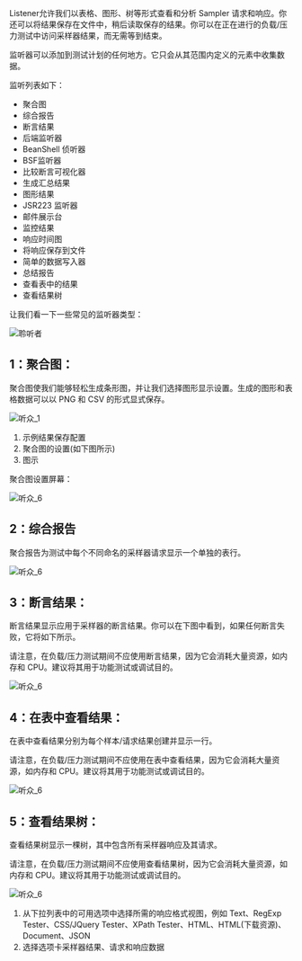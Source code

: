 Listener允许我们以表格、图形、树等形式查看和分析 Sampler 请求和响应。你还可以将结果保存在文件中，稍后读取保存的结果。你可以在正在进行的负载/压力测试中访问采样器结果，而无需等到结束。

监听器可以添加到测试计划的任何地方。它只会从其范围内定义的元素中收集数据。

监听列表如下：

-   聚合图
-   综合报告
-   断言结果
-   后端监听器
-   BeanShell 侦听器
-   BSF监听器
-   比较断言可视化器
-   生成汇总结果
-   图形结果
-   JSR223 监听器
-   邮件展示台
-   监控结果
-   响应时间图
-   将响应保存到文件
-   简单的数据写入器
-   总结报告
-   查看表中的结果
-   查看结果树

让我们看一下一些常见的监听器类型：

![聆听者](https://www.toolsqa.com/gallery/Jmeter/1.Listener.png)

## 1：聚合图：

聚合图使我们能够轻松生成条形图，并让我们选择图形显示设置。生成的图形和表格数据可以以 PNG 和 CSV 的形式显式保存。

![听众_1](https://www.toolsqa.com/gallery/Jmeter/2.Listeners_1.png)

1.  示例结果保存配置
2.  聚合图的设置(如下图所示)
3.  图示

聚合图设置屏幕：

![听众_6](https://www.toolsqa.com/gallery/Jmeter/3.Listeners_6.png)

## 2：综合报告

聚合报告为测试中每个不同命名的采样器请求显示一个单独的表行。

![听众_6](https://www.toolsqa.com/gallery/Jmeter/4.Listeners_6.png)

## 3：断言结果：

断言结果显示应用于采样器的断言结果。你可以在下图中看到，如果任何断言失败，它将如下所示。

请注意，在负载/压力测试期间不应使用断言结果，因为它会消耗大量资源，如内存和 CPU。建议将其用于功能测试或调试目的。

![听众_6](https://www.toolsqa.com/gallery/Jmeter/5.Listeners_6.png)

## 4：在表中查看结果：

在表中查看结果分别为每个样本/请求结果创建并显示一行。

请注意，在负载/压力测试期间不应使用在表中查看结果，因为它会消耗大量资源，如内存和 CPU。建议将其用于功能测试或调试目的。

![听众_6](https://www.toolsqa.com/gallery/Jmeter/6.Listeners_6.png)

## 5：查看结果树：

查看结果树显示一棵树，其中包含所有采样器响应及其请求。

请注意，在负载/压力测试期间不应使用查看结果树，因为它会消耗大量资源，如内存和 CPU。建议将其用于功能测试或调试目的。

![听众_6](https://www.toolsqa.com/gallery/Jmeter/7.Listeners_6.png)

1.  从下拉列表中的可用选项中选择所需的响应格式视图，例如 Text、RegExp Tester、CSS/JQuery Tester、XPath Tester、HTML、HTML(下载资源)、Document、JSON
2.  选择选项卡采样器结果、请求和响应数据